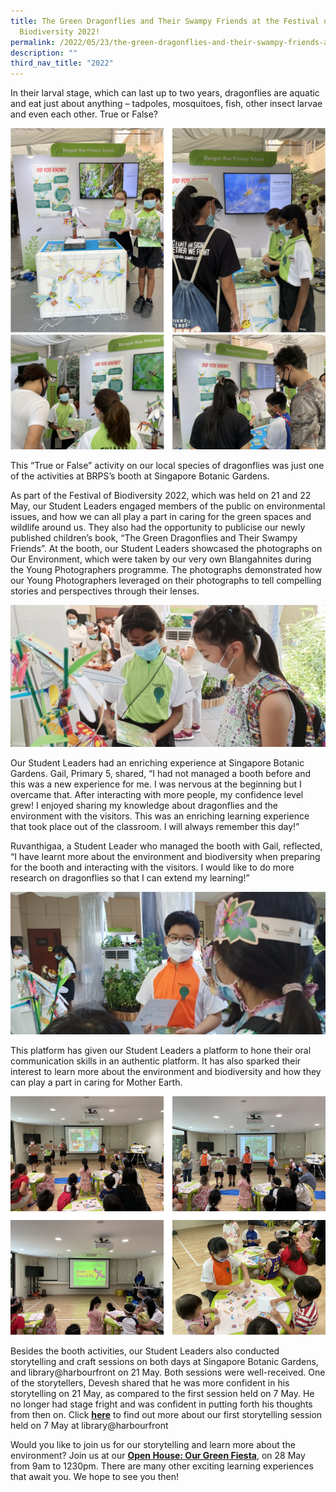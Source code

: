 ```yaml
---
title: The Green Dragonflies and Their Swampy Friends at the Festival of
  Biodiversity 2022!
permalink: /2022/05/23/the-green-dragonflies-and-their-swampy-friends-at-the-festival-of-biodiversity-2022/
description: ""
third_nav_title: "2022"
---
```

<p>In their larval stage, which can last up to two years,&nbsp;dragonflies&nbsp;are aquatic and eat just about anything – tadpoles, mosquitoes, fish, other insect larvae and even each other. True or False?</p>
<img src="/images/dragon1.png">
<img src="/images/dragon2.png">
<p>This “True or False” activity on our local species of dragonflies was just one of the activities at BRPS’s booth at Singapore Botanic Gardens.&nbsp;</p>
<p>As part of the Festival of Biodiversity 2022, which was held on 21 and 22 May, our Student Leaders engaged members of the public on&nbsp;environmental issues, and how we can all play a part in caring for the green spaces and wildlife around us. They also had the opportunity to publicise our newly published children’s book, “The Green Dragonflies and Their Swampy Friends”. At the booth, our Student Leaders showcased the photographs on Our Environment, which were taken by our very own Blangahnites during the Young Photographers programme. The photographs demonstrated how our Young Photographers leveraged on their photographs to tell compelling stories and perspectives through their lenses.&nbsp;</p>
<img src="/images/IMG20220522152241-1024x462.jpg">
<p>Our Student Leaders had an enriching experience at Singapore Botanic Gardens. Gail, Primary 5, shared, “I had not managed a booth before and this was a new experience for me. I was nervous at the beginning but I overcame that. After interacting with more people, my confidence level grew! I enjoyed sharing my knowledge about dragonflies and the environment with the visitors. This was an enriching learning experience that took place out of the classroom. I will always remember this day!”</p>
<p>Ruvanthigaa, a Student Leader who managed the booth with Gail, reflected, “I have learnt more about the environment and biodiversity when preparing for the booth and interacting with the visitors. I would like to do more research on dragonflies so that I can extend my learning!”&nbsp;</p>
<img src="/images/IMG20220522165335-1024x462.jpg">
<p>This platform has given our Student Leaders a platform to hone their oral communication skills in an authentic platform. It has also sparked their interest to learn more about the environment and biodiversity and how they can play a part in caring for Mother Earth.&nbsp;</p>
<img src="/images/dragon3.png">
<p>Besides the booth activities, our Student Leaders also conducted storytelling and craft sessions on both days at Singapore Botanic Gardens, and library@harbourfront on 21 May. Both sessions were well-received. One of the storytellers, Devesh shared that he was more confident in his storytelling on 21 May, as compared to the first session held on 7 May. He no longer had stage fright and was confident in putting forth his thoughts from then on. Click&nbsp;<a href="/2022/05/13/the-green-dragonflies-and-their-swampy-friends-gets-a-read-at-libraryhabourfront/"><strong>here</strong></a>&nbsp;to find out more about our first storytelling session held on 7 May at library@harbourfront</p>
<p>Would you like to join us for our storytelling and learn more about the environment? Join us at our&nbsp;<a href="/2022/05/10/join-us-at-our-storytelling-sessions-the-green-dragonflies-and-their-swampy-friends/"><strong>Open House: Our Green Fiesta</strong></a>, on 28 May from 9am to 1230pm. There are many other exciting learning experiences that await you. We hope to see you then!</p>